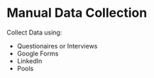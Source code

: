 # Manual Data Collection

Collect Data using:
- Questionaires or Interviews
- Google Forms
- LinkedIn
- Pools